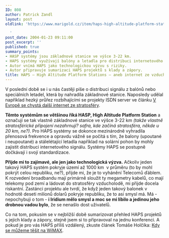 ```yaml
---
ID: 808
author: Patrick Zandl
layout: post
oldlink: 'https://www.marigold.cz/item/haps-high-altitude-platform-stations-aneb-internet-ze-vzduchu

  '
post_date: 2004-01-23 09:11:00
post_excerpt: ''
published: true
summary_points:
- HASP systémy jsou základnové stanice ve výšce 3-22 km.
- HAPS systémy využívají balóny a letadla pro distribuci internetového signálu.
- Autor vnímá HAPS jako technologickou výzvu s riziky.
- Autor připravuje sumarizaci HAPS projektů s klady a zápory.
title: HAPS – High Altitude Platform Stations – aneb internet ze vzduchu
---
```


<p>
V poslední době se i u nás častěji píše o distribuci signálu z balónů nebo speciálních letadel, která by nahradila základnové stanice. Naposledy udělal například hezký průřez rozbíhajícími se projekty ISDN server ve článku <A href="http://www.isdn.cz/clanek.php?cid=5481" target=_blank>V Evropě se chystá další internet ze stratosféry</A>.</p>

<p>
<STRONG>Těmto systémům se většinou říká HASP, High Altitude Platform Station</STRONG> a označují se tak vlastně základnové stanice ve výšce 3-22 km <EM>(takže vlastně stratosférické připojení nezahrnují? safra, kde začíná stratosféra, někde u 20 km, ne?)</EM>. Pro HAPS systémy se dokonce mezinárodně vyhradila přenosová frekvence a opravdu vážně se počítá s tím, že balony (upoutané i neupoutané) a stálelétající letadla například na solární pohon by mohly zajistit distribuci internetového signálu. Systémy HAPS se postupně dočkávají i svojí standardizace. </p>

<p>
<STRONG>Přijde mi to zajímavé, ale jen jako technologická výzva.</STRONG> Ačkoliv jeden takový HAPS systém pokryje území až 1000 km&#160; v průměru (to by mohl pokrýt celou republiku, ne?), přijde mi, že je to vyhánění Telecomů ďáblem. K rozvedení broadbandu mají primárně sloužit ty megametry kabelů, co mají telekomy pod zemí a ládovat do stratosféry vzducholodě, mi přijde docela riskantní. Zastánci projektu ale tvrdí, že když jeden takový balonek v hodnotě deseti milionů dolarů pokryje republiku, že to asi smysl má. Má - nepochybuji o tom - <STRONG>i Iridium mělo smysl a moc se mi líbilo a jedinou jeho drobnou vadou bylo</STRONG>, že se nenašlo dost uživatelů. </p>

<p>
Co na tom, pokusím se v nejbližší době sumarizovat přehled HAPS projektů s jejich klady a zápory, stejně jsem si to připravoval na jednu konferenci. A pokud je pro vás HAPS příliš vzdálený, zkuste článek Tomáše Holčíka: <A href="http://www.zive.cz/h/Uzivatel/AR.asp?ARI=114559" target=_blank>Kdy se můžeme těšit na WiMAX</A>.</p>
